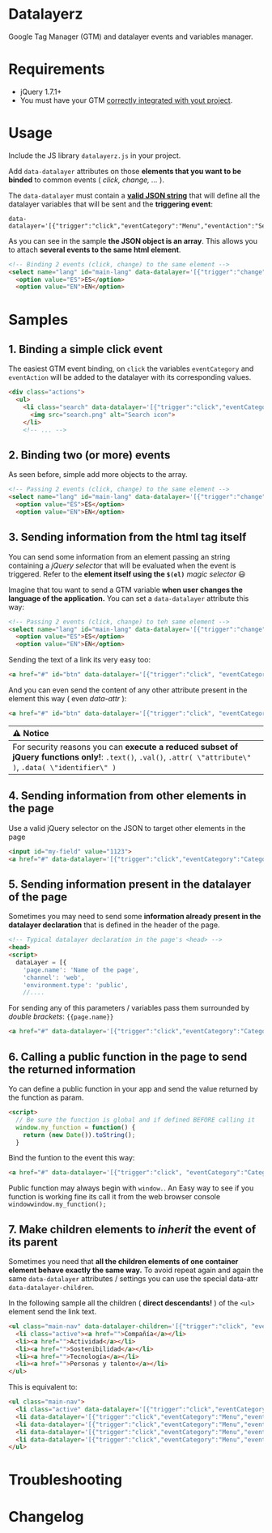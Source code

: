 # Datalayerz
Google Tag Manager (GTM) and datalayer events and variables manager.

# Requirements

- jQuery 1.7.1+
- You must have your GTM [correctly integrated with yout project](https://developers.google.com/tag-manager/quickstart).

# Usage

Include the JS library `datalayerz.js` in your project.

Add `data-datalayer` attributes on those **elements that you want to be binded** to common events ( _click, change, ..._ ).

The `data-datalayer` must contain a **[valid JSON string](https://jsonlint.com/)** that will define all the datalayer variables that will be sent and the **triggering event**:

````
data-datalayer='[{"trigger":"click","eventCategory":"Menu","eventAction":"Search"}]'
````

As you can see in the sample **the JSON object is an array**. This allows you to attach **several events to the same html element**.

````html
<!-- Binding 2 events (click, change) to the same element -->
<select name="lang" id="main-lang" data-datalayer='[{"trigger":"change", "eventCategory":"Category1", "eventAction":"Language changed"}, {"trigger":"click", "eventCategory":"Category2", "eventAction":"Open lang selector"}]'>
  <option value="ES">ES</option>
  <option value="EN">EN</option>
````

# Samples

## 1. Binding a simple click event

The easiest GTM event binding, on `click` the variables `eventCategory` and `eventAction` will be added to the datalayer with its corresponding values.

````html
<div class="actions">
  <ul>
    <li class="search" data-datalayer='[{"trigger":"click","eventCategory":"Menu","eventAction":"Show search"}]' >
      <img src="search.png" alt="Search icon">
    </li>
    <!-- ... -->
````

## 2. Binding two (or more) events

As seen before, simple add more objects to the array.

````html
<!-- Passing 2 events (click, change) to the same element -->
<select name="lang" id="main-lang" data-datalayer='[{"trigger":"change", "eventCategory":"Category1", "eventAction":"Language changed"}, {"trigger":"click", "eventCategory":"Category2", "eventAction":"Open lang selector"}]'>
  <option value="ES">ES</option>
  <option value="EN">EN</option>
````

## 3. Sending information from the html tag itself

You can send some information from an element passing an string containing a _jQuery selector_ that will be evaluated when the event is triggered. Refer to the **element itself using the `$(el)`** _magic selector_ :smiley:

Imagine that tou want to send a GTM variable **when user changes the language of the application.** You can set a `data-datalayer` attribute this way:

````html
<!-- Passing 2 events (click, change) to teh same element -->
<select name="lang" id="main-lang" data-datalayer='[{"trigger":"change", "eventCategory":"Category1", "eventAction":"Language changed", "eventLabel":"$(el).val()"}]'>
  <option value="ES">ES</option>
  <option value="EN">EN</option>
````

Sending the text of a link its very easy too:

````html
<a href="#" id="btn" data-datalayer='[{"trigger":"click", "eventCategory":"Category", "eventAction":"Action", "eventLabel":"$(el).text()"}]'>Text of the link</a>
````

And you can even send the content of any other attribute present in the element this way ( even _data-attr_ ):

````html
<a href="#" id="btn" data-datalayer='[{"trigger":"click", "eventCategory":"Category", "eventAction":"Action", "eventLabel":"$(el).attr(\"id\")"}]'>Text of the link</a>
````

| :warning: **Notice** |
| :--- |
| For security reasons you can **execute a reduced subset of jQuery functions only!**: `.text()`, `.val()`, `.attr( \"attribute\" )`, `.data( \"identifier\" )` |

## 4. Sending information from other elements in the page

Use a valid jQuery selector on the JSON to target other elements in the page

````html
<input id="my-field" value="1123">
<a href="#" data-datalayer='[{"trigger":"click","eventCategory":"Category", "eventAction":"Action","eventLabel":"$(\"my-field\").val()"}]'>Send input value</a>
````

## 5. Sending information present in the datalayer of the page

Sometimes you may need to send some **information already present in the datalayer declaration** that is defined in the header of the page.

````html
<!-- Typical datalayer declaration in the page's <head> -->
<head>
<script>
  dataLayer = [{
    'page.name': 'Name of the page',
    'channel': 'web',
    'environment.type': 'public',
    //....
````

For sending any of this parameters / variables pass them surrounded by _double brackets_: `{{page.name}}`

````html
<a href="#" data-datalayer='[{"trigger":"click","eventCategory":"Category", "eventAction":"Action","eventLabel":"{{page.name}}"}]'>Send input value</a>
````

## 6. Calling a public function in the page to send the returned information

Yo can define a public function in your app and send the value returned by the function as param.

````html
<script>
  // Be sure the function is global and if defined BEFORE calling it
  window.my_function = function() {
    return (new Date()).toString();
  }
````

Bind the funtion to the event this way:

````html
<a href="#" data-datalayer='[{"trigger":"click", "eventCategory":"Category", "eventAction":"Action", "eventLabel":"window.my_function"}]'>Send time of click</a>
````

Public function may always begin with `window.`. An Easy way to see if you function is working fine its call it from the web browser console `windowwindow.my_function();`

## 7. Make children elements to _inherit_ the event of its parent

Sometimes you need that **all the children elements of one container element behave exactly the same way.** To avoid repeat again and again the same `data-datalayer` attributes / settings you can use the special data-attr `data-datalayer-children`.

In the following sample all the children ( **direct descendants!** ) of the `<ul>` element send the link text.

````html
<ul class="main-nav" data-datalayer-children='[{"trigger":"click", "eventCategory":"Menu","eventAction":"$(el).text()"}]' >
  <li class="active"><a href="">Compañía</a></li>
  <li><a href="">Actividad</a></li>
  <li><a href="">Sostenibilidad</a></li>
  <li><a href="">Tecnología</a></li>
  <li><a href="">Personas y talento</a></li>
</ul>
````

This is equivalent to:

````html
<ul class="main-nav">
  <li class="active" data-datalayer='[{"trigger":"click","eventCategory":"Menu","eventAction":"$(el).text()"}]'><a href="">Compañía</a></li>
  <li data-datalayer='[{"trigger":"click","eventCategory":"Menu","eventAction":"$(el).text()"}]'><a href="">Actividad</a></li>
  <li data-datalayer='[{"trigger":"click","eventCategory":"Menu","eventAction":"$(el).text()"}]'><a href="">Sostenibilidad</a></li>
  <li data-datalayer='[{"trigger":"click","eventCategory":"Menu","eventAction":"$(el).text()"}]'><a href="">Tecnología</a></li>
  <li data-datalayer='[{"trigger":"click","eventCategory":"Menu","eventAction":"$(el).text()"}]'><a href="">Personas y talento</a></li>
</ul>
````

# Troubleshooting

# Changelog